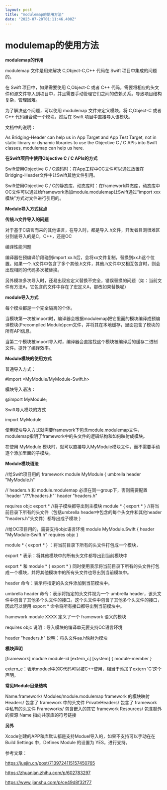 ```yaml
---
layout: post
title: "modulemap的使用方法"
date: "2023-07-20T01:11:46.400Z"
---
```

modulemap的使用方法
==============

**modulemap的作用**

modulemap 文件是用来解决 C,Object-C,C++ 代码在 Swift 项目中集成的问题的。

在 Swift 项目中，如果需要使用 C,Object-C 或者 C++ 代码，需要将相应的头文件和源文件导入到项目中，并且需要手动管理它们之间的依赖关系。导致项目结构复杂，管理困难。

为了解决这个问题，可以使用 modulemap 文件来定义模块，将 C,Object-C 或者 C++ 代码组合成一个模块，然后在 Swift 项目中直接导入该模块。

文档中的说明：  

As Bridging-Header can help us in App Target and App Test Target, not in static library or dynamic libraries to use the Objective C / C APIs into Swift classes, modulemap can help us here.

**在Swift项目中使用Objective C / C APIs的方式**

Swift使用Objective C / C源码时：在App工程中OC文件可以通过放置在Bridging-Header文件中让Swift其他文件引用。

Swift使用Objective C / C的静态库，动态库时：在framework静态库，动态库中OC文件可以通过给framework添加module.modulemap让Swift通过“import xxx模块”方式对文件进行引用的。

  

**Module导入方式优点**

**传统.h文件导入的问题**

对于基于C语言而来的其他语言，在导入时，都是导入.h文件，开发者目测很难区分到底导入的是C，C++，还是OC

编译性能问题

编译器在预编译阶段碰到import xx.h后，会将xx文件复制，替换到xx.h这个位置。如果一个.h文件中包含了多个其他.h文件，其他.h文件中又相互包含时，则会出现相同的代码多次被替换。

另外模块多次导入时，还易出现宏定义替换不完全，错误替换的问题（如：当前文件有方法A，它包含的文件中存在了宏定义A，那改如果替换呢）

**module导入方式**

每个模块都是一个完全隔离的个体。

当模块第一次被import时，编译器会根据modulemap把它里面的模块编译成预编译模块(Precompiled Module)pcm文件，并将其在本地缓存，里面包含了模块的所有API信息。

当第二个模块被import导入时，编译器会直接找这个模块被编译后的缓存二进制文件。提升了编译效率。

  
  

**Module模块的使用方式**

普通导入方式：

#import <MyModule/MyModule-Swift.h>

模块导入语法： 

@import MyModule;

Swift导入模块的方式

import MyModule

使用模块导入方式就需要framework下包含module.modulemap文件，modulemap指明了framework中的头文件的逻辑结构和如何映射成模块。

在使用 MyModule 模块时，就可以直接导入MyModule模块文件，而不需要手动逐个添加里面的子模块。

  

**Module模块语法**

//给Swift项目用的
framework module MyModule {
  umbrella header "MyModule.h"

  // headers.h 和 module.modulemap  必须在同一group下，否则需要配置 \`header "/??/headers.h"\`
  header "headers.h"

  requires objc
  export \*  //将子模块都导出到主模块
  module \* { export \* } //将当前目录下所有的头文件（包括umbrella header中包含的每个头文件和其他header "headers.h"头文件）都导出成子模块
}

//给OC项目用的，需要支持objc语言环境
module MyModule.Swift {
  header "MyModule-Swift.h"
  requires objc
}

module \* { export \* } ：将当前目录下所有的头文件打包成一个模块，

export \* 表示：将其他模块中的所有头文件都导出到当前模块中

export \* 和 module \* { export \* } 同时使用表示将当前目录下所有的头文件打包成一个模块，并将其他模块中的所有头文件也导出到当前模块中。

header 命令：表示将指定的头文件添加到当前模块中。

umbrella header 命令：表示将指定的头文件视为一个 umbrella header，该头文件中包含了其他多个头文件的接口。这个头文件中包含了其他多个头文件的接口，因此可以使用 export \* 命令将所有接口都导出到当前模块中。

framework module XXXX 定义了一个 framework 语义的模块

requires objc 说明：导入模块的编译单元要支持OC语言环境

header "headers.h" 说明：将头文件aa.h映射为模块

**模块声明**

\[framework\] module module-id \[extern\_c\] \[system\] {
    module-member
}

extern\_c：表示moduel中的C代码可以被C++使用，相当于添加了extern 'C'这个声明。

**常见Module目录结构**

Name.framework/
    Modules/module.modulemap    framework 的模块映射
    Headers/                    包含了 framework 中的头文件
    PrivateHeaders/             包含了 framework 中私有的头文件
    Frameworks/                 包含嵌入的其它 framework
    Resources/                  包含额外的资源
    Name                        指向共享库的符号链接

**另外**

Xcode创建的APP和库默认都是支持Moduel导入的，如果不支持可以手动在在 Build Settings 中，Defines Module 的设置为 YES，进行支持。

  
  

参考文章：

https://juejin.cn/post/7139724115157450765

https://zhuanlan.zhihu.com/p/602783297

https://www.jianshu.com/p/ce49d8f32f77